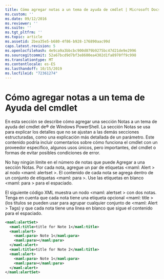 ```yaml
---
title: Cómo agregar notas a un tema de ayuda de cmdlet | Microsoft Docs
ms.custom: ''
ms.date: 09/12/2016
ms.reviewer: ''
ms.suite: ''
ms.tgt_pltfrm: ''
ms.topic: article
ms.assetid: 2bea35e5-b680-4f86-b928-176890aac99d
caps.latest.revision: 5
ms.openlocfilehash: 4e9ca9a3bbcbc900d079b9275bc47d21de9e2996
ms.sourcegitcommit: 52a67bcd9d7bf3e8600ea4302d1fa8970ff9c998
ms.translationtype: MT
ms.contentlocale: es-ES
ms.lasthandoff: 10/15/2019
ms.locfileid: "72361274"
---
```

# <a name="how-to-add-notes-to-a-cmdlet-help-topic"></a>Cómo agregar notas a un tema de Ayuda del cmdlet

En esta sección se describe cómo agregar una sección Notas a un tema de ayuda del cmdlet de® de Windows PowerShell. La sección Notas se usa para explicar los detalles que no se ajustan a las demás secciones estructuradas, como una explicación más detallada de un parámetro. Este contenido podría incluir comentarios sobre cómo funciona el cmdlet con un proveedor específico, algunos usos únicos, pero importantes, del cmdlet o formas de evitar posibles condiciones de error.

No hay ningún límite en el número de notas que puede Agregar a una sección Notas. Por cada nota, agregue un par de etiquetas \<maml: Alert > al nodo \<maml: alertset >. El contenido de cada nota se agrega dentro de un conjunto de etiquetas \<maml: para >. Use las etiquetas en blanco \<maml: para > para el espaciado.

El siguiente código XML muestra un nodo \<maml: alertset > con dos notas. Tenga en cuenta que cada nota tiene una etiqueta opcional \<maml: title > (los títulos se pueden usar para agrupar cualquier conjunto de \<maml: Alert > Tags) y que cada nota tiene una línea en blanco que sigue el contenido para el espaciado.

```xml
<maml:alertSet>
  <maml:title>title for Note 1</maml:title>
  <maml:alert>
    <maml:para> Note 1</maml:para>
    <maml:para></maml:para>
  </maml:alert>
  <maml:title>title for Note 2</maml:title>
  <maml:alert>
    <maml:para> Note 1</maml:para>
    <maml:para></maml:para>
  </maml:alert>
</maml:alertSet>
```




